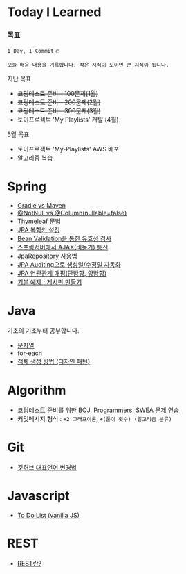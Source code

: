 # Today I Learned

### 목표

`1 Day, 1 Commit` :fire:

`오늘 배운 내용을 기록합니다. 작은 지식이 모이면 큰 지식이 됩니다.`



지난 목표
- <del> 코딩테스트 준비 - 100문제(1월)
- <del> 코딩테스트 준비 - 200문제(2월)
- <del> 코딩테스트 준비 - 300문제(3월)
- <del> 토이프로젝트 'My Playlists' 개발 (4월)

5월 목표
- 토이프로젝트 'My-Playlists' AWS 배포
- 알고리즘 복습

# Spring
- [Gradle vs Maven](https://github.com/dolgodolah/TIL/blob/master/spring/Gradle%20vs%20Maven.md)
- [@NotNull vs @Column(nullable=false)](https://github.com/dolgodolah/TIL/blob/master/spring/jpa%20%40NotNull%20vs%20%40Column(nullable%20%3D%20false).md)
- [Thymeleaf 문법](https://github.com/dolgodolah/TIL/blob/master/spring/thymeleaf%20%EA%B8%B0%EB%B3%B8%20%EB%AC%B8%EB%B2%95.md)
- [JPA 복합키 설정](https://github.com/dolgodolah/TIL/blob/master/spring/JPA%20%EB%B3%B5%ED%95%A9%ED%82%A4%20%EC%84%A4%EC%A0%95.md)
- [Bean Validation을 통한 유효성 검사](https://github.com/dolgodolah/TIL/blob/master/spring/Bean%20Validation%20%EC%9C%A0%ED%9A%A8%EC%84%B1%20%EA%B2%80%EC%82%AC.md)
- [스프링서버에서 AJAX(비동기) 통신](https://github.com/dolgodolah/TIL/blob/master/spring/Spring%20AJAX%20%ED%86%B5%EC%8B%A0.md)
- [JpaRepository 사용법](https://github.com/dolgodolah/TIL/blob/master/spring/JpaRepository%20%EC%82%AC%EC%9A%A9%EB%B2%95.md)
- [JPA Auditing으로 생성일/수정일 자동화](https://github.com/dolgodolah/TIL/blob/master/spring/JPA%20Auditing.md)
- [JPA 연관관계 매핑(단방향, 양방향)](https://github.com/dolgodolah/TIL/blob/master/spring/JPA%20%EC%97%B0%EA%B4%80%EA%B4%80%EA%B3%84%20%EB%A7%A4%ED%95%91.md)
- [기본 예제 : 게시판 만들기](https://github.com/dolgodolah/TIL/tree/master/spring/basic_example)


# Java
기초의 기초부터 공부합니다.
- [문자열](https://github.com/dolgodolah/TIL/blob/master/java/%EB%AC%B8%EC%9E%90%EC%97%B4%20%EA%B0%9D%EC%B2%B4%EC%9D%98%20%EC%83%9D%EC%84%B1%EA%B3%BC%20%EC%82%AC%EC%9A%A9.md)
- [for-each](https://github.com/dolgodolah/TIL/blob/master/java/for-each.md)
- [객체 생성 방법 (디자인 패턴)](https://github.com/dolgodolah/TIL/blob/master/java/%EA%B0%9D%EC%B2%B4%20%EC%83%9D%EC%84%B1%20%EB%B0%A9%EB%B2%95%20(%EB%94%94%EC%9E%90%EC%9D%B8%20%ED%8C%A8%ED%84%B4).md)


# Algorithm

- 코딩테스트 준비를 위한 [BOJ](https://github.com/dolgodolah/TIL/tree/master/algorithm/BOJ), [Programmers](https://github.com/dolgodolah/TIL/tree/master/algorithm/Programmers), [SWEA](https://github.com/dolgodolah/TIL/tree/master/algorithm/SWEA) 문제 연습
- 커밋메시지 형식 : `+2 그래프이론`, `+(풀이 횟수) (알고리즘 분류)`

# Git
- [깃허브 대표언어 변경법](https://github.com/dolgodolah/TIL/blob/master/git/%EA%B9%83%ED%97%88%EB%B8%8C%20%EB%8C%80%ED%91%9C%EC%96%B8%EC%96%B4%20%EB%B3%80%EA%B2%BD.md)



# Javascript
- [To Do List (vanilla JS)](https://github.com/dolgodolah/TIL/tree/master/javascript/Making%20a%20To%20Do%20List)

# REST
- [REST란?](https://github.com/dolgodolah/TIL/blob/master/REST/REST%EB%9E%80.md)


